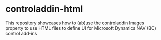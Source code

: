 # controladdin-html
This repository showcases how to (ab)use the controladdin Images property to use HTML files to define UI for Microsoft Dynamics NAV (BC) control add-ins
